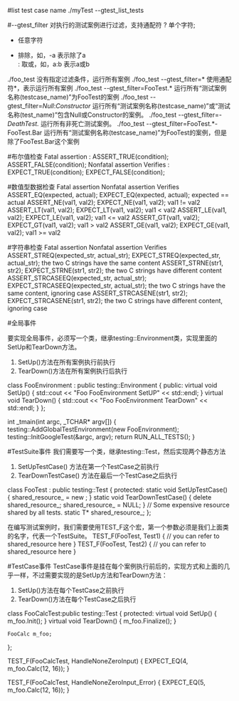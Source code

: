#list test case name
./myTest --gtest_list_tests

#--gtest_filter 对执行的测试案例进行过滤，支持通配符
?    单个字符; 	
*    任意字符	
-    排除，如，-a 表示除了a	
:    取或，如，a:b 表示a或b

./foo_test 没有指定过滤条件，运行所有案例
./foo_test --gtest_filter=* 使用通配符*，表示运行所有案例
./foo_test --gtest_filter=FooTest.* 运行所有“测试案例名称(testcase_name)”为FooTest的案例
./foo_test --gtest_filter=*Null*:*Constructor* 运行所有“测试案例名称(testcase_name)”或“测试名称(test_name)”包含Null或Constructor的案例。
./foo_test --gtest_filter=-*DeathTest.* 运行所有非死亡测试案例。
./foo_test --gtest_filter=FooTest.*-FooTest.Bar 运行所有“测试案例名称(testcase_name)”为FooTest的案例，但是除了FooTest.Bar这个案例



#布尔值检查
Fatal assertion 			:	ASSERT_TRUE(condition); ASSERT_FALSE(condition); 
Nonfatal assertion Verifies :	EXPECT_TRUE(condition); EXPECT_FALSE(condition); 

#数值型数据检查
Fatal assertion 				Nonfatal assertion 				Verifies 
ASSERT_EQ(expected, actual);	EXPECT_EQ(expected, actual);	expected == actual 
ASSERT_NE(val1, val2); 			EXPECT_NE(val1, val2); 			val1 != val2 
ASSERT_LT(val1, val2); 			EXPECT_LT(val1, val2); 			val1 < val2 
ASSERT_LE(val1, val2); 			EXPECT_LE(val1, val2); 			val1 <= val2 
ASSERT_GT(val1, val2); 			EXPECT_GT(val1, val2); 			val1 > val2 
ASSERT_GE(val1, val2); 			EXPECT_GE(val1, val2); 			val1 >= val2

#字符串检查 
Fatal assertion 							Nonfatal assertion 								Verifies 
ASSERT_STREQ(expected_str, actual_str); 	EXPECT_STREQ(expected_str, actual_str); 		the two C strings have the same content 
ASSERT_STRNE(str1, str2); 					EXPECT_STRNE(str1, str2); 						the two C strings have different content 
ASSERT_STRCASEEQ(expected_str, actual_str);	EXPECT_STRCASEEQ(expected_str, actual_str); 	the two C strings have the same content, ignoring case 
ASSERT_STRCASENE(str1, str2);				EXPECT_STRCASENE(str1, str2); 					the two C strings have different content, ignoring case 


#全局事件
 
要实现全局事件，必须写一个类，继承testing::Environment类，实现里面的SetUp和TearDown方法。
 
1. SetUp()方法在所有案例执行前执行
2. TearDown()方法在所有案例执行后执行

class FooEnvironment : public testing::Environment
 {
 public:
     virtual void SetUp()
     {
         std::cout << "Foo FooEnvironment SetUP" << std::endl;
     }
     virtual void TearDown()
     {
         std::cout << "Foo FooEnvironment TearDown" << std::endl;
     }
 };
 
int _tmain(int argc, _TCHAR* argv[])
{
     testing::AddGlobalTestEnvironment(new FooEnvironment);
     testing::InitGoogleTest(&argc, argv);
     return RUN_ALL_TESTS();
}

#TestSuite事件
我们需要写一个类，继承testing::Test，然后实现两个静态方法
1. SetUpTestCase() 方法在第一个TestCase之前执行
2. TearDownTestCase() 方法在最后一个TestCase之后执行

class FooTest : public testing::Test {
  protected:
   static void SetUpTestCase() {
     shared_resource_ = new ;
   }
   static void TearDownTestCase() {
     delete shared_resource_;
     shared_resource_ = NULL;
   }
   // Some expensive resource shared by all tests.
   static T* shared_resource_;
 };

在编写测试案例时，我们需要使用TEST_F这个宏，第一个参数必须是我们上面类的名字，代表一个TestSuite。
TEST_F(FooTest, Test1)
  {
     // you can refer to shared_resource here 
 }
 TEST_F(FooTest, Test2)
  {
     // you can refer to shared_resource here 
 }
 
#TestCase事件
TestCase事件是挂在每个案例执行前后的，实现方式和上面的几乎一样，不过需要实现的是SetUp方法和TearDown方法：
1. SetUp()方法在每个TestCase之前执行
2. TearDown()方法在每个TestCase之后执行

class FooCalcTest:public testing::Test
{
 protected:
     virtual void SetUp()
     {
         m_foo.Init();
     }
     virtual void TearDown()
     {
         m_foo.Finalize();
     }
 
    FooCalc m_foo;
};
 
TEST_F(FooCalcTest, HandleNoneZeroInput)
{
    EXPECT_EQ(4, m_foo.Calc(12, 16));
}
 
TEST_F(FooCalcTest, HandleNoneZeroInput_Error)
{
    EXPECT_EQ(5, m_foo.Calc(12, 16));
}

